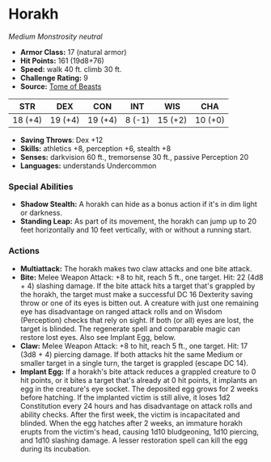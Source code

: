 # Horakh

*Medium* *Monstrosity* *neutral*

- **Armor Class:** 17 (natural armor)
- **Hit Points:** 161 (19d8+76)
- **Speed:** walk 40 ft. climb 30 ft.
- **Challenge Rating:** 9
- **Source:** [Tome of Beasts](https://koboldpress.com/kpstore/product/tome-of-beasts-for-5th-edition-print/)

| STR | DEX | CON | INT | WIS | CHA |
| --- | --- | --- | --- | --- | --- |
| 18 (+4) | 19 (+4) | 19 (+4) | 8 (-1) | 15 (+2) | 10 (+0) |

- **Saving Throws**: Dex +12
- **Skills:** athletics +8, perception +6, stealth +8
- **Senses:** darkvision 60 ft., tremorsense 30 ft., passive Perception 20
- **Languages:** understands Undercommon
### Special Abilities
- **Shadow Stealth:** A horakh can hide as a bonus action if it's in dim light or darkness.
- **Standing Leap:** As part of its movement, the horakh can jump up to 20 feet horizontally and 10 feet vertically, with or without a running start.
### Actions
- **Multiattack:** The horakh makes two claw attacks and one bite attack.
- **Bite:** Melee Weapon Attack: +8 to hit, reach 5 ft., one target. Hit: 22 (4d8 + 4) slashing damage. If the bite attack hits a target that's grappled by the horakh, the target must make a successful DC 16 Dexterity saving throw or one of its eyes is bitten out. A creature with just one remaining eye has disadvantage on ranged attack rolls and on Wisdom (Perception) checks that rely on sight. If both (or all) eyes are lost, the target is blinded. The regenerate spell and comparable magic can restore lost eyes. Also see Implant Egg, below.
- **Claw:** Melee Weapon Attack: +8 to hit, reach 5 ft., one target. Hit: 17 (3d8 + 4) piercing damage. If both attacks hit the same Medium or smaller target in a single turn, the target is grappled (escape DC 14).
- **Implant Egg:** If a horakh's bite attack reduces a grappled creature to 0 hit points, or it bites a target that's already at 0 hit points, it implants an egg in the creature's eye socket. The deposited egg grows for 2 weeks before hatching. If the implanted victim is still alive, it loses 1d2 Constitution every 24 hours and has disadvantage on attack rolls and ability checks. After the first week, the victim is incapacitated and blinded. When the egg hatches after 2 weeks, an immature horakh erupts from the victim's head, causing 1d10 bludgeoning, 1d10 piercing, and 1d10 slashing damage. A lesser restoration spell can kill the egg during its incubation.
